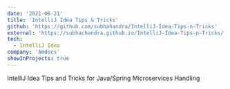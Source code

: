 ```yaml
---
date: '2021-06-21'
title: 'IntelliJ Idea Tips & Tricks'
github: 'https://github.com/subhahandra/IntelliJ-Idea-Tips-n-Tricks'
external: 'https://subhachandra.github.io/IntelliJ-Idea-Tips-n-Tricks/'
tech:
  - IntelliJ Idea
company: 'Amdocs'
showInProjects: true
---
```


IntelliJ Idea Tips and Tricks for Java/Spring Microservices Handling